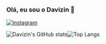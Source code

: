 ### Olá, eu sou o Davizin 🐧


[![Instagram](https://img.shields.io/badge/Instagram-E4405F?style=for-the-badge&logo=instagram&logoColor=white)](https://www.instagram.com/davizin_ra/)

![Davizin's GitHub stats](https://github-readme-stats.vercel.app/api?username=davizin-ra&show_icons=true&theme=dark)![Top Langs](https://github-readme-stats.vercel.app/api/top-langs/?username=davizin-ra&layout=compact) 

